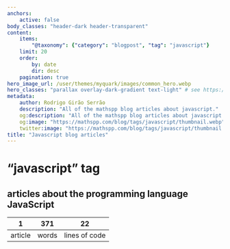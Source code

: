 ```yaml
---
anchors:
    active: false
body_classes: "header-dark header-transparent"
content:
    items:
        "@taxonomy": {"category": "blogpost", "tag": "javascript"}
    limit: 20
    order:
        by: date
        dir: desc
    pagination: true
hero_image_url: /user/themes/myquark/images/common_hero.webp
hero_classes: "parallax overlay-dark-gradient text-light" # see https://demo.getgrav.org/blog-skeleton/blog/hero-classes
metadata:
    author: Rodrigo Girão Serrão
    description: "All of the mathspp blog articles about javascript."
    og:description: "All of the mathspp blog articles about javascript."
    og:image: "https://mathspp.com/blog/tags/javascript/thumbnail.webp"
    twitter:image: "https://mathspp.com/blog/tags/javascript/thumbnail.webp"
title: "Javascript blog articles"
---
```


# “javascript” tag


## articles about the programming language JavaScript



<table class="stats-table">
    <thead>
        <tr>
            <th style="text-align: center;">1</th>
            <th style="text-align: center;">371</th>
            <th style="text-align: center;">22</th>
        </tr>
    </thead>
    <tbody>
        <tr>
            <td style="text-align: center;">article</td>
            <td style="text-align: center;">words</td>
            <td style="text-align: center;">lines of code</td>
        </tr>
    </tbody>
</table>